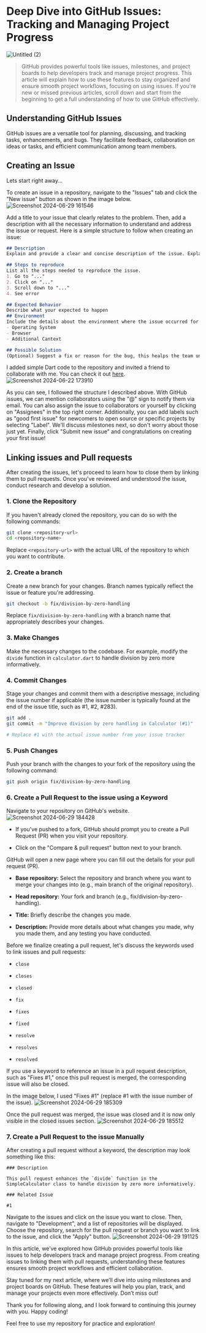 # Deep Dive into GitHub Issues: Tracking and Managing Project Progress
![Untitled (2)](https://github.com/lucy-kevin/Using-Issues-And-Project-Boards/assets/109363782/c1de026b-457d-49fa-aefe-7a0093034502)


> GitHub provides powerful tools like issues, milestones, and project boards to help developers track and manage project progress. This article will explain how to use these features to stay organized and ensure smooth project workflows, focusing on using issues. If you're new or missed previous articles, scroll down and start from the beginning to get a full understanding of how to use GitHub effectively.

## Understanding GitHub Issues

GitHub issues are a versatile tool for planning, discussing, and tracking tasks, enhancements, and bugs. They facilitate feedback, collaboration on ideas or tasks, and efficient communication among team members.

## Creating an Issue

Lets start right away...

To create an issue in a repository, navigate to the "Issues" tab and click the "New issue" button as shown in the image below.
![Screenshot 2024-06-29 161546](https://github.com/lucy-kevin/Using-Issues-And-Project-Boards/assets/109363782/4aed76bd-3474-4e9e-abbf-c44590e795ce)


Add a title to your issue that clearly relates to the problem. Then, add a description with all the necessary information to understand and address the issue or request. Here is a simple structure to follow when creating an issue:
```markdown
## Description
Explain and provide a clear and concise description of the issue. Explain what is happening and why it is a problem.

## Steps to reproduce
List all the steps needed to reproduce the issue.
1. Go to "..."
2. Click on "..."
3. Scroll down to "..."
4. See error

## Expected Behavior
Describe what your expected to happen 
## Environment
Include the details about the environment where the issue occurred for example:
- Operating System
- Browser
- Additional Cantext

## Possible Solution
(Optional) Suggest a fix or reason for the bug, this healps the team understand the problem faster. From here you can the engage others(Request feedback), assign somebody else to the issue or simple leave it for further feedback.
```
I added simple Dart code to the repository and invited a friend to collaborate with me. You can check it out [here](https://github.com/lucy-kevin/Using-Issues-And-Project-Boards/blob/main/calculator.dart).
![Screenshot 2024-06-22 173910](https://github.com/lucy-kevin/Using-Issues-And-Project-Boards/assets/109363782/24e9fcc8-1519-4b4d-97df-9deec58cadab)

As you can see, I followed the structure I described above. With GitHub issues, we can mention collaborators using the "@" sign to notify them via email. You can also assign the issue to collaborators or yourself by clicking on "Assignees" in the top right corner. Additionally, you can add labels such as "good first issue" for newcomers to open source or specific projects by selecting "Label". We'll discuss milestones next, so don't worry about those just yet. Finally, click "Submit new issue" and congratulations on creating your first issue!

## Linking issues and Pull requests

After creating the issues, let's proceed to learn how to close them by linking them to pull requests. Once you've reviewed and understood the issue, conduct research and develop a solution.

### 1. Clone the Repository

If you haven't already cloned the repository, you can do so with the following commands:
```bash
git clone <repository-url>
cd <repository-name>
```
Replace `<repository-url>` with the actual URL of the repository to which you want to contribute.

### 2. Create a branch

Create a new branch for your changes. Branch names typically reflect the issue or feature you're addressing.
```bash
git checkout -b fix/division-by-zero-handling
```
Replace `fix/division-by-zero-handling` with a branch name that appropriately describes your changes.

### 3. Make Changes

Make the necessary changes to the codebase. For example, modify the `divide` function in `calculator.dart` to handle division by zero more informatively.

### 4. Commit Changes

Stage your changes and commit them with a descriptive message, including the issue number if applicable (the issue number is typically found at the end of the issue title, such as #1, #2, #283).
```bash
git add .
git commit -m "Improve division by zero handling in Calculator (#1)"

# Replace #1 with the actual issue number from your issue tracker
```
### 5. Push Changes

Push your branch with the changes to your fork of the repository using the following command:

```bash
git push origin fix/division-by-zero-handling
```
### 6. Create a Pull Request to the issue using a Keyword

Navigate to your repository on GitHub's website.
![Screenshot 2024-06-29 184428](https://github.com/lucy-kevin/Using-Issues-And-Project-Boards/assets/109363782/8cc4f6d8-c380-4cb1-81c8-da7948546a84)

- If you've pushed to a fork, GitHub should prompt you to create a Pull Request (PR) when you visit your repository.

- Click on the "Compare & pull request" button next to your branch.

GitHub will open a new page where you can fill out the details for your pull request (PR).

- **Base repository:** Select the repository and branch where you want to merge your changes into (e.g., main branch of the original repository).

- **Head repository:** Your fork and branch (e.g., fix/division-by-zero-handling).

- **Title:** Briefly describe the changes you made.

- **Description:** Provide more details about what changes you made, why you made them, and any testing you have conducted.

Before we finalize creating a pull request, let's discuss the keywords used to link issues and pull requests:

- `close`

- `closes`

- `closed`

- `fix`

- `fixes`

- `fixed`

- `resolve`

- `resolves`

- `resolved` 

If you use a keyword to reference an issue in a pull request description, such as "Fixes #1," once this pull request is merged, the corresponding issue will also be closed.

In the image below, I used "Fixes #1" (replace #1 with the issue number of the issue).
![Screenshot 2024-06-29 185309](https://github.com/lucy-kevin/Using-Issues-And-Project-Boards/assets/109363782/975c2063-a6e7-4476-9e1c-bb525a1e24e9)

Once the pull request was merged, the issue was closed and it is now only visible in the closed issues section.
![Screenshot 2024-06-29 185512](https://github.com/lucy-kevin/Using-Issues-And-Project-Boards/assets/109363782/27f4a8e3-c0c0-4f85-bd46-115f7f97ff30)




### 7. Create a Pull Request to the issue Manually

After creating a pull request without a keyword, the description may look something like this:
```
### Description

This pull request enhances the `divide` function in the SimpleCalculator class to handle division by zero more informatively.

### Related Issue

#1
```

Navigate to the issues and click on the issue you want to close. Then, navigate to "Development", and a list of repositories will be displayed. Choose the repository, search for the pull request or branch you want to link to the issue, and click the "Apply" button.
![Screenshot 2024-06-29 191125](https://github.com/lucy-kevin/Using-Issues-And-Project-Boards/assets/109363782/3689c905-1702-4bb4-b950-e8b49dfee5ab)


In this article, we’ve explored how GitHub provides powerful tools like issues to help developers track and manage project progress. From creating issues to linking them with pull requests, understanding these features ensures smooth project workflows and efficient collaboration.

Stay tuned for my next article, where we’ll dive into using milestones and project boards on GitHub. These features will help you plan, track, and manage your projects even more effectively. Don’t miss out!

Thank you for following along, and I look forward to continuing this journey with you. Happy coding!

Feel free to use my repository for practice and exploration!
